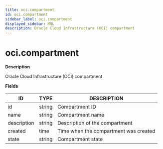 ```yaml
---
title: oci.compartment
id: oci.compartment
sidebar_label: oci.compartment
displayed_sidebar: MQL
description: Oracle Cloud Infrastructure (OCI) compartment
---
```


# oci.compartment

**Description**

Oracle Cloud Infrastructure (OCI) compartment

**Fields**

| ID          | TYPE   | DESCRIPTION                           |
| ----------- | ------ | ------------------------------------- |
| id          | string | Compartment ID                        |
| name        | string | Compartment name                      |
| description | string | Description of the compartment        |
| created     | time   | Time when the compartment was created |
| state       | string | Compartment state                     |
